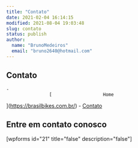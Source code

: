 ```yaml
---
title: "Contato"
date: 2021-02-04 16:14:15
modified: 2021-08-04 19:03:48
slug: contato
status: publish
author:
  name: "BrunoMedeiros"
  email: "bruno2640@hotmail.com"
---
```


## Contato

 	- 
					[					Home
](https://brasilbikes.com.br/)
 	- 
					[
Contato
](https://brasilbikes.com.br/contato/)

##       Entre em contato conosco
[wpforms id="21" title="false" description="false"]
